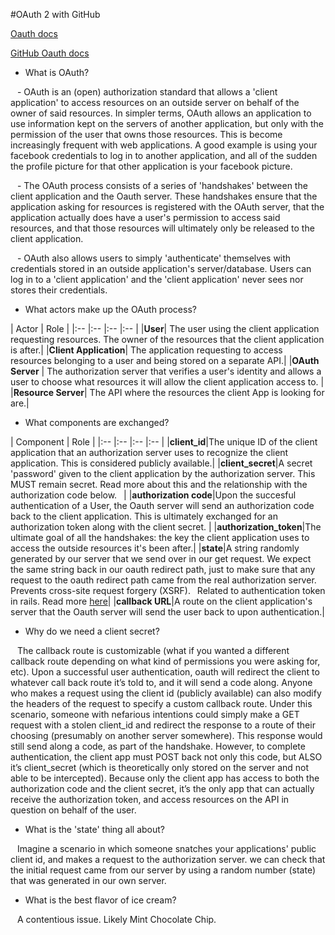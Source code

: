 #OAuth 2 with GitHub

<a href="http://oauth.net/">Oauth docs </a>

<a href="https://developer.github.com/v3/oauth/">GitHub Oauth docs </a>
- What is OAuth?

  - OAuth is an (open) authorization standard that allows a 'client application' to access resources on an outside server on behalf of the owner of said resources. In simpler terms, OAuth allows an application to use information kept on the servers of another application, but only with the permission of the user that owns those resources. This is become increasingly frequent with web applications. A good example is using your facebook credentials to log in to another application, and all of the sudden the profile picture for that other application is your facebook picture.

  - The OAuth process consists of a series of 'handshakes' between the client application and the Oauth server. These handshakes ensure that the application asking for resources is registered with the OAuth server, that the application actually does have a user's permission to access said resources, and that those resources will ultimately only be released to the client application.

  - OAuth also allows users to simply 'authenticate' themselves with credentials stored in an outside application's server/database. Users can log in to a 'client application' and the 'client application' never sees nor stores their credentials.



- What actors make up the OAuth process?

| Actor | Role |
|:-- |:-- |:-- |:-- |
|**User**| The user using the client application requesting resources. The owner of the resources that the client application is after.|
|**Client Application**| The application requesting to access resources belonging to a user and being stored on a separate API.|
|**OAuth Server** | The authorization server that verifies a user's identity and allows a user to choose what resources it will allow the client application access to. |
|**Resource Server**| The API where the resources the client App is looking for are.|


- What components are exchanged?

| Component | Role |
|:-- |:-- |:-- |:-- |
|**client_id**|The unique ID of the client application that an authorization server uses to recognize the client application. This is considered publicly available.|
|**client_secret**|A secret 'password' given to the client application by the authorization server. This MUST remain secret. Read more about this and the relationship with the authorization code below.  |
|**authorization code**|Upon the succesful authentication of a User, the Oauth server will send an authorization code back to the client application. This is ultimately exchanged for an authorization token along with the client secret. |
|**authorization_token**|The ultimate goal of all the handshakes: the key the client application uses to access the outside resources it's been after.|
|**state**|A string randomly generated by our server that we send over in our get request. We expect the same string back in our oauth redirect path, just to make sure that any request to the oauth redirect path came from the real authorization server. Prevents cross-site request forgery (XSRF).  Related to authentication token in rails. Read more <a href="http://www.twobotechnologies.com/blog/2014/02/importance-of-state-in-oauth2.html"> here</a>|
|**callback URL**|A route on the client application's server that the Oauth server will send the user back to upon authentication.|


- Why do we need a client secret?

  The callback route is customizable (what if you wanted a different callback route depending on what kind of permissions you were asking for, etc). Upon a successful user authentication, oauth will redirect the client to whatever call back route it’s told to, and it will send a code along.
    Anyone who makes a request using the client id (publicly available) can also modify the headers of the request to specify a custom callback route. Under this scenario, someone with nefarious intentions could simply make a GET request with a stolen client_id and redirect the response to a route of their choosing (presumably on another server somewhere).
    This response would still send along a code, as part of the handshake. However, to complete authentication, the client app must POST back not only this code, but ALSO it’s client_secret (which is theoretically only stored on the server and not able to be intercepted).
    Because only the client app has access to both the authorization code and the client secret, it’s the only app that can actually receive the authorization token, and access resources on the API in question on behalf of the user.

- What is the 'state' thing all about?

  Imagine a scenario in which someone snatches your applications' public client id, and makes a request to the authorization server. we can check that the initial request came from our server by using a random number (state) that was generated in our own server.

- What is the best flavor of ice cream?

  A contentious issue. Likely Mint Chocolate Chip.